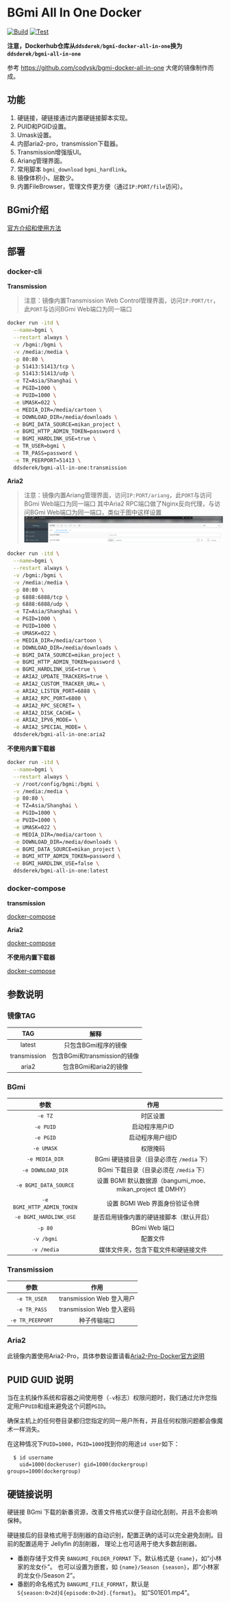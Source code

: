 # BGmi All In One Docker

[![Build](https://github.com/DDS-Derek/BGmi-All-In-One-Docker/actions/workflows/build.yml/badge.svg)](https://github.com/DDS-Derek/BGmi-All-In-One-Docker/actions/workflows/build.yml)
[![Test](https://github.com/DDS-Derek/BGmi-All-In-One-Docker/actions/workflows/test.yml/badge.svg)](https://github.com/DDS-Derek/BGmi-All-In-One-Docker/actions/workflows/test.yml)

**注意，Dockerhub仓库从`ddsderek/bgmi-docker-all-in-one`换为`ddsderek/bgmi-all-in-one`**

参考 https://github.com/codysk/bgmi-docker-all-in-one 大佬的镜像制作而成。

## 功能
1. 硬链接，硬链接通过内置硬链接脚本实现。
2. PUID和PGID设置。
3. Umask设置。
4. 内部aria2-pro，transmission下载器。
5. Transmission增强版UI。
6. Ariang管理界面。
7. 常用脚本 `bgmi_download` `bgmi_hardlink`。
8. 镜像体积小，层数少。
9. 内置FileBrowser，管理文件更方便（通过```IP:PORT/file```访问）。

## BGmi介绍

[官方介绍和使用方法](https://github.com/BGmi/BGmi/blob/master/README.md)

## 部署
### docker-cli

**Transmission**

> 注意：镜像内置Transmission Web Control管理界面，访问```IP:PORT/tr```，此```PORT```与访问BGmi Web端口为同一端口

```bash
docker run -itd \
  --name=bgmi \
  --restart always \
  -v /bgmi:/bgmi \
  -v /media:/media \
  -p 80:80 \
  -p 51413:51413/tcp \
  -p 51413:51413/udp \
  -e TZ=Asia/Shanghai \
  -e PGID=1000 \
  -e PUID=1000 \
  -e UMASK=022 \
  -e MEDIA_DIR=/media/cartoon \
  -e DOWNLOAD_DIR=/media/downloads \
  -e BGMI_DATA_SOURCE=mikan_project \
  -e BGMI_HTTP_ADMIN_TOKEN=password \
  -e BGMI_HARDLINK_USE=true \
  -e TR_USER=bgmi \
  -e TR_PASS=password \
  -e TR_PEERPORT=51413 \
  ddsderek/bgmi-all-in-one:transmission
```

**Aria2**

> 注意：镜像内置Ariang管理界面，访问```IP:PORT/ariang```，此```PORT```与访问BGmi Web端口为同一端口
> 其中Aria2 RPC端口做了Nginx反向代理，与访问BGmi Web端口为同一端口，类似于图中这样设置
![](./docs/img/ariang.png)

```bash
docker run -itd \
  --name=bgmi \
  --restart always \
  -v /bgmi:/bgmi \
  -v /media:/media \
  -p 80:80 \
  -p 6888:6888/tcp \
  -p 6888:6888/udp \
  -e TZ=Asia/Shanghai \
  -e PGID=1000 \
  -e PUID=1000 \
  -e UMASK=022 \
  -e MEDIA_DIR=/media/cartoon \
  -e DOWNLOAD_DIR=/media/downloads \
  -e BGMI_DATA_SOURCE=mikan_project \
  -e BGMI_HTTP_ADMIN_TOKEN=password \
  -e BGMI_HARDLINK_USE=true \
  -e ARIA2_UPDATE_TRACKERS=true \
  -e ARIA2_CUSTOM_TRACKER_URL= \
  -e ARIA2_LISTEN_PORT=6888 \
  -e ARIA2_RPC_PORT=6800 \
  -e ARIA2_RPC_SECRET= \
  -e ARIA2_DISK_CACHE= \
  -e ARIA2_IPV6_MODE= \
  -e ARIA2_SPECIAL_MODE= \
  ddsderek/bgmi-all-in-one:aria2
```

**不使用内置下载器**

```bash
docker run -itd \
  --name=bgmi \
  --restart always \
  -v /root/config/bgmi:/bgmi \
  -v /media:/media \
  -p 80:80 \
  -e TZ=Asia/Shanghai \
  -e PGID=1000 \
  -e PUID=1000 \
  -e UMASK=022 \
  -e MEDIA_DIR=/media/cartoon \
  -e DOWNLOAD_DIR=/media/downloads \
  -e BGMI_DATA_SOURCE=mikan_project \
  -e BGMI_HTTP_ADMIN_TOKEN=password \
  -e BGMI_HARDLINK_USE=false \
  ddsderek/bgmi-all-in-one:latest
```

### docker-compose

**transmission**

[docker-compose](https://github.com/DDS-Derek/BGmi-All-In-One-Docker/blob/master/docs/example/transmission/docker-compose.yml)

**Aria2**

[docker-compose](https://github.com/DDS-Derek/BGmi-All-In-One-Docker/blob/master/docs/example/aria2-pro/docker-compose.yml)

**不使用内置下载器**

[docker-compose](https://github.com/DDS-Derek/BGmi-All-In-One-Docker/blob/master/docs/example/default/docker-compose.yml)

## 参数说明

### 镜像TAG

|     TAG      |             解释             |
| :----------: | :--------------------------: |
|    latest    |     只包含BGmi程序的镜像     |
| transmission | 包含BGmi和transmission的镜像 |
|    aria2     |    包含BGmi和aria2的镜像     |

### BGmi

|         参数          |                            作用                            |
| :-------------------: | :--------------------------------------------------------: |
|        `-e TZ`        |                          时区设置                          |
|       `-e PUID`       |                       启动程序用户ID                       |
|       `-e PGID`       |                      启动程序用户组ID                      |
|      `-e UMASK`       |                          权限掩码                          |
|    `-e MEDIA_DIR`     |         BGmi 硬链接目录（目录必须在 `/media` 下）          |
|   `-e DOWNLOAD_DIR`   |          BGmi 下载目录（目录必须在 `/media` 下）           |
|   `-e BGMI_DATA_SOURCE`    | 设置 BGMI 默认数据源（bangumi_moe、mikan_project 或 DMHY） |
| `-e BGMI_HTTP_ADMIN_TOKEN` |               设置 BGMI Web 界面身份验证令牌               |
| `-e BGMI_HARDLINK_USE` |               是否启用镜像内置的硬链接脚本（默认开启）               |
|        `-p 80`        |                       BGmi Web 端口                        |
|      `-v /bgmi`       |                          配置文件                          |
|      `-v /media`      |            媒体文件夹，包含下载文件和硬链接文件            |

### Transmission

|       参数       |           作用            |
| :--------------: | :-----------------------: |
|   `-e TR_USER`   | transmission Web 登入用户 |
|   `-e TR_PASS`   | transmission Web 登入密码 |
| `-e TR_PEERPORT` |       种子传输端口        |

### Aria2

此镜像内置使用Aria2-Pro，具体参数设置请看[Aria2-Pro-Docker官方说明](https://github.com/P3TERX/Aria2-Pro-Docker#parameters)

## PUID GUID 说明

当在主机操作系统和容器之间使用卷（`-v`标志）权限问题时，我们通过允许您指定用户`PUID`和组来避免这个问题`PGID`。

确保主机上的任何卷目录都归您指定的同一用户所有，并且任何权限问题都会像魔术一样消失。

在这种情况下`PUID=1000`，`PGID=1000`找到你的用途`id user`如下：

```
  $ id username
    uid=1000(dockeruser) gid=1000(dockergroup) groups=1000(dockergroup)
```

## 硬链接说明

硬链接 BGmi 下载的新番资源，改善文件格式以便于自动化刮削，并且不会影响保种。

硬链接后的目录格式用于刮削器的自动识别，配置正确的话可以完全避免刮削。目前的配置适用于 Jellyfin 的刮削器，
理论上也可适用于绝大多数刮削器。

- 番剧存储于文件夹 `BANGUMI_FOLDER_FORMAT` 下。默认格式是 `{name}`，如“小林家的龙女仆”。
  也可以设置为嵌套，如 `{name}/Season {season}`，即“小林家的龙女仆/Season 2”。
- 番剧的命名格式为 `BANGUMI_FILE_FORMAT`，默认是 `S{season:0>2d}E{episode:0>2d}.{format}`。
  如“S01E01.mp4”。